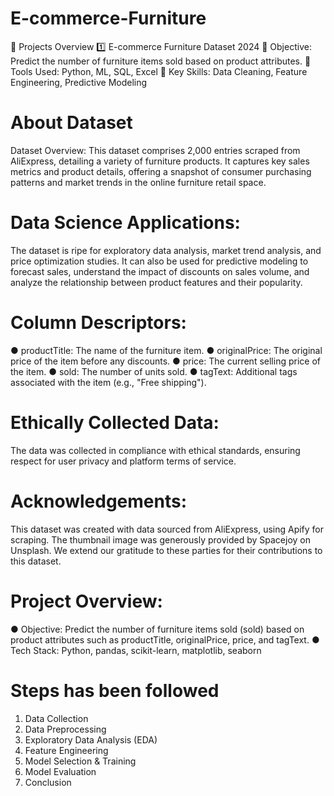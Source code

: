 # E-commerce-Furniture
📂 Projects Overview
1️⃣ E-commerce Furniture Dataset 2024
🔹 Objective: Predict the number of furniture items sold based on product attributes.
🔹 Tools Used: Python, ML, SQL, Excel
🔹 Key Skills: Data Cleaning, Feature Engineering, Predictive Modeling

# About Dataset
Dataset Overview:
This dataset comprises 2,000 entries scraped from AliExpress, detailing a variety of
furniture products. It captures key sales metrics and product details, offering a
snapshot of consumer purchasing patterns and market trends in the online furniture
retail space.

# Data Science Applications:
The dataset is ripe for exploratory data analysis, market trend analysis, and price
optimization studies. It can also be used for predictive modeling to forecast sales,
understand the impact of discounts on sales volume, and analyze the relationship
between product features and their popularity.

# Column Descriptors:
● productTitle: The name of the furniture item.
● originalPrice: The original price of the item before any discounts.
● price: The current selling price of the item.
● sold: The number of units sold.
● tagText: Additional tags associated with the item (e.g., "Free shipping").

# Ethically Collected Data:
The data was collected in compliance with ethical standards, ensuring respect for user
privacy and platform terms of service.

# Acknowledgements:
This dataset was created with data sourced from AliExpress, using Apify for scraping.
The thumbnail image was generously provided by Spacejoy on Unsplash. We extend
our gratitude to these parties for their contributions to this dataset.

# Project Overview:
● Objective: Predict the number of furniture items sold (sold) based on product
attributes such as productTitle, originalPrice, price, and tagText.
● Tech Stack: Python, pandas, scikit-learn, matplotlib, seaborn

# Steps has been followed
1. Data Collection
2. Data Preprocessing
3. Exploratory Data Analysis (EDA)
4. Feature Engineering
5. Model Selection & Training
6. Model Evaluation
7. Conclusion

